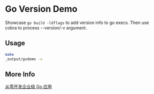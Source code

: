 # Go Version Demo
Showcase `go build -ldflags` to add version info to go execs.
Then use cobra to process --version/-v argument.

## Usage
```bash
make
_output/gvdemo -v
```

## More Info
[从零开发企业级 Go 应用](https://juejin.cn/book/7176608782871429175)